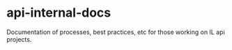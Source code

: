 # api-internal-docs
Documentation of processes, best practices, etc for those working on IL api projects.
